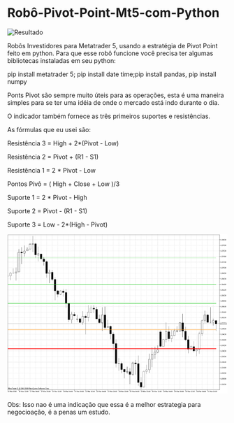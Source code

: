 # Robô-Pivot-Point-Mt5-com-Python

![Resultado](https://youtu.be/mD7_zojami4)


Robôs Investidores para Metatrader 5, usando a estratégia de Pivot Point feito em python.
Para que esse robô funcione você precisa ter algumas bibliotecas instaladas em seu python:

pip install metatrader 5; pip install date time;pip install pandas, pip install numpy

Ponts Pivot são sempre muito úteis para as operações, esta é uma maneira simples para se ter uma idéia de onde o mercado está indo durante o dia.

O indicador também fornece as três primeiros suportes e resistências.

As fórmulas que eu usei são:

Resistência 3 = High + 2*(Pivot - Low)

Resistência 2 = Pivot + (R1 - S1)

Resistência 1 = 2 * Pivot - Low

Pontos Pivô = ( High + Close + Low )/3

Suporte 1 = 2 * Pivot - High

Suporte 2 = Pivot - (R1 - S1)

Suporte 3 = Low - 2*(High - Pivot)

![Resultado](https://github.com/alissonf216/Robo-Pivot-Point-Mt5-com-Python/blob/main/ilustrac.png)

Obs: Isso nao é uma indicação que essa é a melhor estrategia para negocioação, é a penas um estudo.

